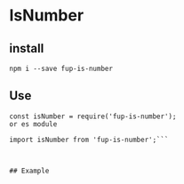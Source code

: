 # IsNumber
## install

`npm i --save fup-is-number`


## Use

```
const isNumber = require('fup-is-number');
or es module

import isNumber from 'fup-is-number';```



## Example

```
```
